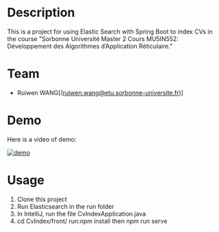 # Description
This is a project for using Elastic Search with Spring Boot to index CVs in the course "Sorbonne Université Master 2 Cours MU5IN552: Développement des Algorithmes d’Application Réticulaire."

# Team
* Ruiwen WANG[(ruiwen.wang@etu.sorbonne-universite.fr)]


# Demo
Here is a video of demo:

[![demo](https://res.cloudinary.com/marcomontalbano/image/upload/v1636319215/video_to_markdown/images/youtube--QimQSxzgSzM-c05b58ac6eb4c4700831b2b3070cd403.jpg)](https://youtu.be/QimQSxzgSzM "demo")


# Usage
1. Clone this project
2. Run Elasticsearch in the run folder
3. In IntelliJ, run the file CvIndexApplication.java
4. cd CvIndex/front/ run:npm install then npm run serve
   


